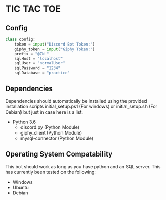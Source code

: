 # TIC TAC TOE


## Config
```python
class config:
    token = input("Discord Bot Token:")
    giphy_token = input("Giphy Token:")
    prefix = "@ZN "
    sqlHost = "localhost"
    sqlUser = "normalUser"
    sqlPassword = "1234"
    sqlDatabase = "practice"
```

## Dependencies
Dependencies should automatically be installed using the provided installation scripts initial_setup.ps1 (For windows) or initial_setup.sh (For Debian) but just in case here is a list.
- Python 3.6
    - discord.py        (Python Module)
    - giphy_client      (Python Module)
    - mysql-connector   (Python Module)

## Operating System Compatability
This bot should work as long as you have python and an SQL server. This has currently been tested on the following:
- Windows
- Ubuntu
- Debian